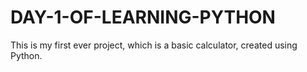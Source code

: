 # DAY-1-OF-LEARNING-PYTHON
This is my first ever project, which is a basic calculator, created using Python.
